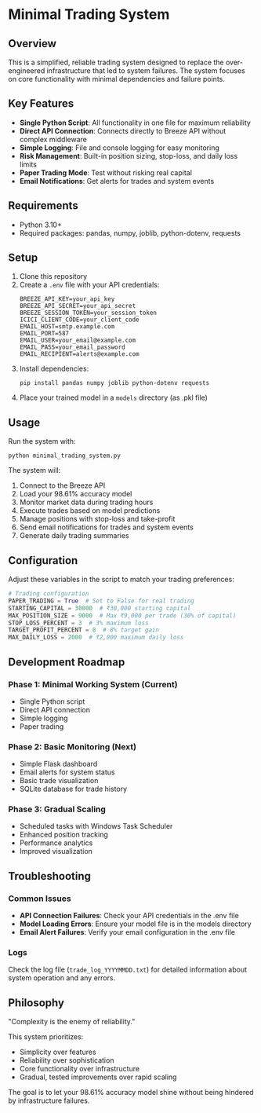# Minimal Trading System

## Overview
This is a simplified, reliable trading system designed to replace the over-engineered infrastructure that led to system failures. The system focuses on core functionality with minimal dependencies and failure points.

## Key Features
- **Single Python Script**: All functionality in one file for maximum reliability
- **Direct API Connection**: Connects directly to Breeze API without complex middleware
- **Simple Logging**: File and console logging for easy monitoring
- **Risk Management**: Built-in position sizing, stop-loss, and daily loss limits
- **Paper Trading Mode**: Test without risking real capital
- **Email Notifications**: Get alerts for trades and system events

## Requirements
- Python 3.10+
- Required packages: pandas, numpy, joblib, python-dotenv, requests

## Setup
1. Clone this repository
2. Create a `.env` file with your API credentials:
   ```
   BREEZE_API_KEY=your_api_key
   BREEZE_API_SECRET=your_api_secret
   BREEZE_SESSION_TOKEN=your_session_token
   ICICI_CLIENT_CODE=your_client_code
   EMAIL_HOST=smtp.example.com
   EMAIL_PORT=587
   EMAIL_USER=your_email@example.com
   EMAIL_PASS=your_email_password
   EMAIL_RECIPIENT=alerts@example.com
   ```
3. Install dependencies:
   ```
   pip install pandas numpy joblib python-dotenv requests
   ```
4. Place your trained model in a `models` directory (as .pkl file)

## Usage
Run the system with:
```
python minimal_trading_system.py
```

The system will:
1. Connect to the Breeze API
2. Load your 98.61% accuracy model
3. Monitor market data during trading hours
4. Execute trades based on model predictions
5. Manage positions with stop-loss and take-profit
6. Send email notifications for trades and system events
7. Generate daily trading summaries

## Configuration
Adjust these variables in the script to match your trading preferences:

```python
# Trading configuration
PAPER_TRADING = True  # Set to False for real trading
STARTING_CAPITAL = 30000  # ₹30,000 starting capital
MAX_POSITION_SIZE = 9000  # Max ₹9,000 per trade (30% of capital)
STOP_LOSS_PERCENT = 3  # 3% maximum loss
TARGET_PROFIT_PERCENT = 8  # 8% target gain
MAX_DAILY_LOSS = 2000  # ₹2,000 maximum daily loss
```

## Development Roadmap

### Phase 1: Minimal Working System (Current)
- Single Python script
- Direct API connection
- Simple logging
- Paper trading

### Phase 2: Basic Monitoring (Next)
- Simple Flask dashboard
- Email alerts for system status
- Basic trade visualization
- SQLite database for trade history

### Phase 3: Gradual Scaling
- Scheduled tasks with Windows Task Scheduler
- Enhanced position tracking
- Performance analytics
- Improved visualization

## Troubleshooting

### Common Issues
- **API Connection Failures**: Check your API credentials in the .env file
- **Model Loading Errors**: Ensure your model file is in the models directory
- **Email Alert Failures**: Verify your email configuration in the .env file

### Logs
Check the log file (`trade_log_YYYYMMDD.txt`) for detailed information about system operation and any errors.

## Philosophy
"Complexity is the enemy of reliability."

This system prioritizes:
- Simplicity over features
- Reliability over sophistication
- Core functionality over infrastructure
- Gradual, tested improvements over rapid scaling

The goal is to let your 98.61% accuracy model shine without being hindered by infrastructure failures.